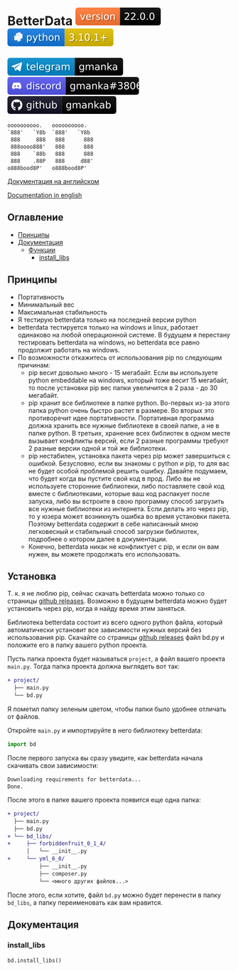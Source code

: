 # BetterData [![version](svg/version.svg)](https://github.com/gmankab/betterdata) [![python](svg/python.svg)](https://www.python.org)

[![telegram](svg/telegram.svg)](https://t.me/gmanka)
[![discord](svg/discord.svg)](https://discordapp.com/users/396578935540023296)
[![github](svg/github.svg)](https://github.com/gmankab/betterdata)

```text
oooooooooo.   oooooooooo.
`888'   `Y8b  `888'   `Y8b
 888     888   888      888
 888oooo888'   888      888
 888    `88b   888      888
 888    .88P   888     d88'
o888bood8P'   o888bood8P'

```

[Документация на английском](https://github.com/gmankab/betterdata/blob/main/readme.md)

[Documentation in english](https://github.com/gmankab/betterdata/blob/main/readme.md)

## Оглавление

- [Принципы](#принципы)
- [Документация](#документация)
  - [Функции](#функции)
    - [install_libs](#install_libs)

## Принципы

- Портативность
- Минимальный вес
- Максимальная стабильность
- Я тестирую betterdata только
на последней версии python
- betterdata тестируется только на windows и linux,
работает одинаково на любой операционной системе.
В будущем я перестану
тестировать betterdata на windows,
но betterdata все равно продолжит
работать на windows.
- По возможности откажитесь от использования
pip по следующим причинам:
  - pip весит довольно много - 15 мегабайт.
Если вы используете python embeddable на windows,
который тоже весит 15 мегабайт,
то после установки pip вес папки увеличится
в 2 раза - до 30 мегабайт.
  - pip хранит все библиотеке в папке python.
Во-первых из-за этого папка python
очень быстро растет в размере.
Во вторых это противоречит идее портативности.
Портативная программа должна хранить
все нужные библиотеке в своей папке,
а не в папке python.
В третьих, хранение всех библиотек
в одном месте вызывает конфликты версий,
если 2 разные программы требуют 2 разные версии
одной и той же библиотеки.
  - pip нестабилен, установка пакета через pip
может завершиться с ошибкой.
Безусловно, если вы знакомы с python и pip,
то для вас не будет
особой проблемой решить ошибку.
Давайте подумаем, что будет когда вы
пустите свой код в прод.
Либо вы не используете сторонние библиотеки,
либо поставляете свой код вместе с библиотеками,
которые ваш код распакует после запуска,
либо вы встроите в свою программу способ загрузить
все нужные библиотеки из интернета.
Если делать это через pip,
то у юзера может возникнуть ошибка
во время установки пакета.
Поэтому betterdata содержит в себе
написанный мною легковесный и стабильный
способ загрузки библиотек,
подробнее о котором далее в документации.
  - Конечно, betterdata никак
не конфликтует с pip, и если он вам нужен,
вы можете продолжать его использовать.

## Установка

Т. к. я не люблю pip, сейчас скачать betterdata
можно только со страницы
[github releases](https://github.com/gmankab/betterdata/releases).
Возможно в будущем
betterdata можно будет
установить через pip,
когда я найду время этим заняться.

Библиотека betterdata состоит
из всего одного python файла,
который автоматически установит
все зависимости нужных версий без
использования pip.
Скачайте со страницы
[github releases](https://github.com/gmankab/betterdata/releases)
файл bd.py и положите его
в папку вашего python проекта.

Пусть папка проекта будет
называться `project`, а файл
вашего проекта `main.py`.
Тогда папка проекта должна
выглядеть вот так:

```diff
+ project/
  ├── main.py
  └── bd.py
```

Я пометил папку зеленым цветом,
чтобы папки было удобнее
отличать от файлов.

Откройте `main.py` и импортируйте
в него библиотеку betterdata:

```py
import bd
```

После первого запуска вы сразу увидите,
как betterdata начала скачивать
свои зависимости:

```text
Downloading requirements for betterdata...
Done.
```

После этого в папке вашего проекта
появится еще одна папка:

```diff
+ project/
  ├── main.py
  ├── bd.py
+ └── bd_libs/
+     ├── forbiddenfruit_0_1_4/
      │   └── __init__.py
+     └── yml_6_0/
          ├── __init__.py
          ├── composer.py
          └── <много других файлов...>
```

После этого, если хотите, файл `bd.py` можно будет
перенести в папку `bd_libs`, а папку
переименовать как вам нравится.

## Документация

### install_libs

```python
bd.install_libs()
```
